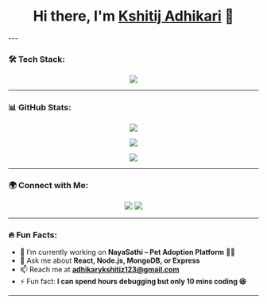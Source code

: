 <h1 align="center">Hi there, I'm <a href="https://github.com/KshitijAdk" target="_blank">Kshitij Adhikari</a> 👋</h1>
---

### 🛠️ Tech Stack:
<p align="center">
  <img src="https://skillicons.dev/icons?i=html,css,js,react,nodejs,express,mongodb,python,github,linux" />
</p>

---

### 📊 GitHub Stats:
<p align="center">
  <img src="https://github-readme-stats.vercel.app/api?username=KshitijAdk&show_icons=true&theme=radical&count_private=true" />
</p>

<p align="center">
  <img src="https://github-readme-streak-stats.herokuapp.com/?user=KshitijAdk&theme=radical" />
</p>

<p align="center">
  <img src="https://github-readme-stats.vercel.app/api/top-langs/?username=KshitijAdk&layout=compact&theme=radical" />
</p>

---

### 🌍 Connect with Me:
<p align="center">
  <a href="www.linkedin.com/in/kshitij-adhikari"><img src="https://img.shields.io/badge/LinkedIn-%230077B5.svg?&style=for-the-badge&logo=linkedin&logoColor=white" /></a>
  <a href="adhikarykshitiz123@gmail.com"><img src="https://img.shields.io/badge/Gmail-D14836?style=for-the-badge&logo=gmail&logoColor=white" /></a>
</p>

---

### 🔥 Fun Facts:
- 🔭 I’m currently working on **NayaSathi – Pet Adoption Platform** 🐶🐱
- 💬 Ask me about **React, Node.js, MongoDB, or Express**
- 📫 Reach me at **adhikarykshitiz123@gmail.com**
- ⚡ Fun fact: **I can spend hours debugging but only 10 mins coding 😆**

---

